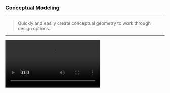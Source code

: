 ### Conceptual Modeling
---
> Quickly and easily create conceptual geometry to work through design options.. 

---

<video style = "min-width=100%; min-height=100%; width = auto; height = auto;" controls>
  <source src="Videos/Concept Geometry.mp4" type="video/mp4">
</video>


